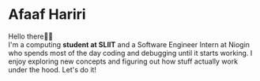 # Afaaf Hariri

Hello there👋🏾\
I'm a computing **student at SLIIT** and a Software Engineer Intern at Niogin who spends most of the day coding and debugging until it starts working. I enjoy exploring new concepts and figuring out how stuff actually work under the hood. Let's do it!
<!--
[![My Skills](https://skillicons.dev/icons?i=typescript,javascript,java,python,nodejs,spring,fastapi,react,next,mysql,postgresql,mongodb,gcp,aws,docker&theme=light)](https://skillicons.dev) 

<div align="left">
  <img src="https://github-readme-stats.vercel.app/api/top-langs?username=afaafhariri&locale=en&hide_title=false&layout=compact&card_width=320&langs_count=6&theme=swift&hide_border=false&order=2&custom_title=Hariri's%20Top%20Languages" height="150" alt="languages graph"  />
</div>
-->
